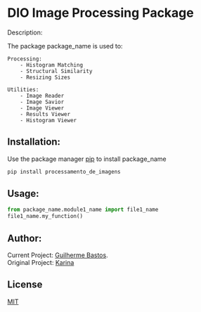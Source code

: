 # DIO Image Processing Package

Description: 

The package package_name is used to:

	Processing:
		- Histogram Matching
    	- Structural Similarity
    	- Resizing Sizes
	
	Utilities:
		- Image Reader
		- Image Savior
		- Image Viewer
		- Results Viewer
		- Histogram Viewer

## Installation:

Use the package manager [pip](https://pip.pypa.io/en/stable/) to install package_name

```bash
pip install processamento_de_imagens
```

## Usage:

```python
from package_name.module1_name import file1_name
file1_name.my_function()
```

## Author:
Current Project: [Guilherme Bastos](https://github.com/Guilherme-Souza-Bastos).  
Original Project: [Karina](https://github.com/tiemi)

## License
[MIT](https://choosealicense.com/licenses/mit/)
